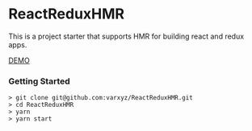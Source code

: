 # ReactReduxHMR

This is a project starter that supports HMR for building react and redux apps.

[DEMO](https://ysrg.github.io/ReactReduxHMR/)

### Getting Started

```
> git clone git@github.com:varxyz/ReactReduxHMR.git
> cd ReactReduxHMR
> yarn
> yarn start
```
